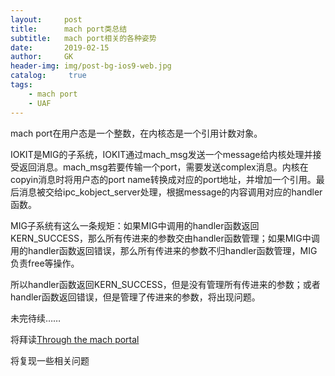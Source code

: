 ```yaml
---
layout:     post
title:      mach port类总结
subtitle:   mach port相关的各种姿势 
date:       2019-02-15
author:     GK
header-img: img/post-bg-ios9-web.jpg
catalog: 	 true
tags:
    - mach port
    - UAF
---
```


mach port在用户态是一个整数，在内核态是一个引用计数对象。

IOKIT是MIG的子系统，IOKIT通过mach_msg发送一个message给内核处理并接受返回消息。mach_msg若要传输一个port，需要发送complex消息。内核在copyin消息时将用户态的port name转换成对应的port地址，并增加一个引用。最后消息被交给ipc_kobject_server处理，根据message的内容调用对应的handler函数。

MIG子系统有这么一条规矩：如果MIG中调用的handler函数返回KERN_SUCCESS，那么所有传进来的参数交由handler函数管理；如果MIG中调用的handler函数返回错误，那么所有传进来的参数不归handler函数管理，MIG负责free等操作。

所以handler函数返回KERN_SUCCESS，但是没有管理所有传进来的参数；或者handler函数返回错误，但是管理了传进来的参数，将出现问题。

未完待续……

将拜读[Through the mach portal](https://github.com/Gentle-Knife/useful-meterial/blob/master/Through%20the%20mach%20portal.pdf)

将复现一些相关问题
